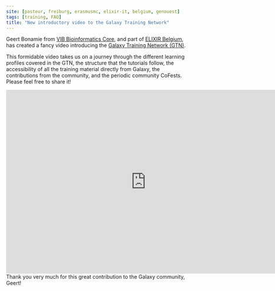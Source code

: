 ```yaml
---
site: [pasteur, freiburg, erasmusmc, elixir-it, belgium, genouest]
tags: [training, FAQ]
title: "New introductory video to the Galaxy Training Network"
---
```


Geert Bonamie from [VIB Bioinformatics Core](https://www.bits.vib.be/), and part of [ELIXIR Belgium](https://www.elixir-belgium.org/), has created a fancy video introducing the [Galaxy Training Network (GTN)](https://training.galaxyproject.org/).

This formidable video takes us on a journey through the different learning profiles covered in the GTN, the structure that the tutorials follow, the accessibility of all the training material directly from Galaxy, the contributions from the community, and the periodic community CoFests. Please feel free to share it!

<iframe width="760" height="500" src="https://www.youtube.com/embed/lDqWxzWNk1k" frameborder="0" allow="accelerometer; autoplay; clipboard-write; encrypted-media; gyroscope; picture-in-picture" allowfullscreen></iframe>

<br>
Thank you very much for this great contribution to the Galaxy community, Geert!

